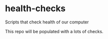# health-checks
Scripts that check health of our computer


This repo will be populated with a lots of checks.
